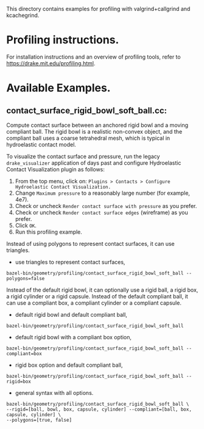 This directory contains examples for profiling with valgrind+callgrind
and kcachegrind.

# Profiling instructions.

For installation instructions and an overview of profiling tools, refer to
https://drake.mit.edu/profiling.html.

# Available Examples.

## contact_surface_rigid_bowl_soft_ball.cc:
Compute contact surface between an anchored rigid bowl and a moving compliant
ball. The rigid bowl is a realistic non-convex object, and the compliant
ball uses a coarse tetrahedral mesh, which is typical in hydroelastic 
contact model.

To visualize the contact surface and pressure, run the legacy
``drake_visualizer`` application of days past and configure Hydroelastic
Contact Visualization plugin as follows:
1. From the top menu, click on: `Plugins > Contacts > Configure Hydroelastic
 Contact Visualization.`
2. Change `Maximum pressure` to a reasonably large number (for example, 4e7).
3. Check or uncheck `Render contact surface with pressure` as you prefer.
4. Check or uncheck `Render contact surface edges` (wireframe) as you prefer.
5. Click `OK`.
6. Run this profiling example.

Instead of using polygons to represent contact surfaces, it can use triangles.
- use triangles to represent contact surfaces,
```
bazel-bin/geometry/profiling/contact_surface_rigid_bowl_soft_ball --polygons=false
```

Instead of the default rigid bowl, it can optionally use a rigid ball, a
rigid box, a rigid cylinder or a rigid capsule. Instead of the default
compliant ball, it can use a compliant box, a compliant cylinder or a
compliant capsule.
- default rigid bowl and default compliant ball,
```
bazel-bin/geometry/profiling/contact_surface_rigid_bowl_soft_ball
```
- default rigid bowl with a compliant box option,
```
bazel-bin/geometry/profiling/contact_surface_rigid_bowl_soft_ball --compliant=box
```
- rigid box option and default compliant ball,
```
bazel-bin/geometry/profiling/contact_surface_rigid_bowl_soft_ball --rigid=box
```
- general syntax with all options.
```
bazel-bin/geometry/profiling/contact_surface_rigid_bowl_soft_ball \
--rigid=[ball, bowl, box, capsule, cylinder] --compliant=[ball, box, capsule, cylinder] \
--polygons=[true, false]
```
